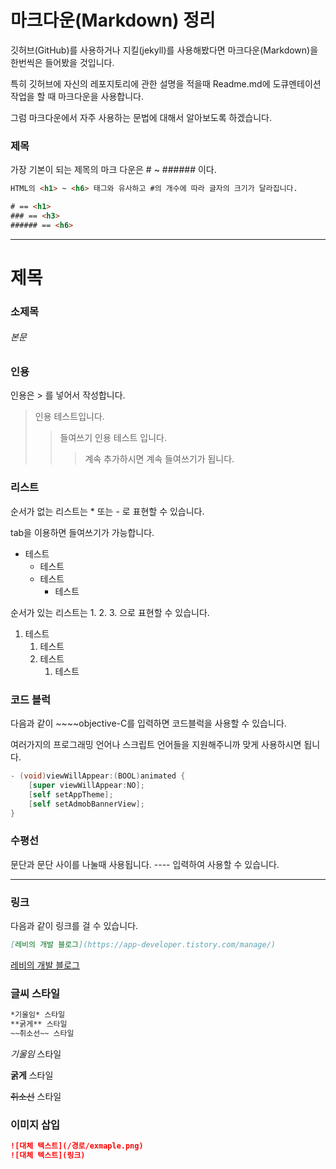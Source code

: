# 마크다운(Markdown) 정리

깃허브(GitHub)를 사용하거나 지킬(jekyll)를 사용해봤다면 마크다운(Markdown)을 한번씩은 들어봤을 것입니다.

특히 깃허브에 자신의 레포지토리에 관한 설명을 적을때 Readme.md에 도큐멘테이션 작업을 할 때 마크다운을 사용합니다.

그럼 마크다운에서 자주 사용하는 문법에 대해서 알아보도록 하겠습니다.

  

  

### 제목

가장 기본이 되는 제목의 마크 다운은 # ~ ###### 이다.

~~~~html
HTML의 <h1> ~ <h6> 태그와 유사하고 #의 개수에 따라 글자의 크기가 달라집니다.

# == <h1>
### == <h3>
###### == <h6>
~~~~

----

# 제목

### 소제목

###### 본문





### 인용

인용은 > 를 넣어서 작성합니다.

>인용 테스트입니다.
>
>> 들여쓰기 인용 테스트 입니다.
>>
>> > 계속 추가하시면 계속 들여쓰기가 됩니다.





### 리스트

순서가 없는 리스트는 * 또는 - 로 표현할 수 있습니다.

tab을 이용하면 들여쓰기가 가능합니다.

* 테스트
  * 테스트
  * 테스트
    * 테스트



순서가 있는 리스트는 1. 2. 3. 으로 표현할 수 있습니다.

1. 테스트
   1. 테스트
   2. 테스트
      1. 테스트





### 코드 블럭

다음과 같이 ~~~~objective-C를 입력하면 코드블럭을 사용할 수 있습니다.

여러가지의 프로그래밍 언어나 스크립트 언어들을 지원해주니까 맞게 사용하시면 됩니다.

~~~~objective-c
- (void)viewWillAppear:(BOOL)animated {
    [super viewWillAppear:NO];
    [self setAppTheme];
    [self setAdmobBannerView];
}
~~~~





### 수평선

문단과 문단 사이를 나눌때 사용됩니다. ---- 입력하여 사용할 수 있습니다.

----





### 링크

다음과 같이 링크를 걸 수 있습니다. 

~~~~markdown
[레비의 개발 블로그](https://app-developer.tistory.com/manage/)
~~~~

[레비의 개발 블로그](http://app-developer.tistory.com/)





### 글씨 스타일

~~~~markdown
*기울임* 스타일
**굵게** 스타일
~~취소선~~ 스타일
~~~~

*기울임* 스타일 

**굵게** 스타일

~~취소선~~ 스타일





### 이미지 삽입

~~~~markdown
![대체 텍스트](/경로/exmaple.png)
![대체 텍스트](링크)
~~~~



